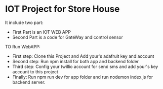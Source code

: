 # IOT Project for Store House
It include two part:
- First Part is an IOT WEB APP
- Second Part is a code for GateWay and control sensor

TO Run WebAPP:
- First step: Clone this Project and Add your's adafruit key and account
- Second step: Run npm install for both app and backend folder 
- Third step: Config your twillio account for send sms and add your's key account to this project
- Finally: Run npm run dev for app folder and run nodemon index.js for backend server.

